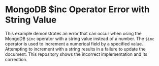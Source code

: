 # MongoDB $inc Operator Error with String Value
This example demonstrates an error that can occur when using the MongoDB `$inc` operator with a string value instead of a number.  The `$inc` operator is used to increment a numerical field by a specified value. Attempting to increment with a string results in a failure to update the document. This repository shows the incorrect implementation and its correction.